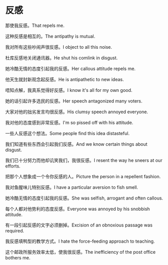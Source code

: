 # 反感

<p><span class="chinese">那使我反感。</span><span class="english">That repels me.</span></p>

<p><span class="chinese">这种反感是相互的。</span><span class="english">The antipathy is mutual.</span></p>

<p><span class="chinese">我对所有这些吵闹声很反感。</span><span class="english">I object to all this noise.</span></p>

<p><span class="chinese">杜库反感地关闭通讯器。</span><span class="english">He shut his comlink in disgust.</span></p>

<p><span class="chinese">她冷酷无情的态度引起我的反感。</span><span class="english">Her callous attitude repels me.</span></p>

<p><span class="chinese">他天生就封新观念起反感。</span><span class="english">He is antipathetic to new ideas.</span></p>

<p><span class="chinese">唔知点解，我真系觉得好反感。</span><span class="english">I know it's all for my own good.</span></p>

<p><span class="chinese">她的话引起许多选民的反感。</span><span class="english">Her speech antagonized many voters.</span></p>

<p><span class="chinese">大家对他的拙劣发言均很反感。</span><span class="english">His clumsy speech annoyed everyone.</span></p>

<p><span class="chinese">我对他的态度感到非常反感。</span><span class="english">I'm so pissed off with his attitude.</span></p>

<p><span class="chinese">一些人反感这个想法。</span><span class="english">Some people find this idea distasteful.</span></p>

<p><span class="chinese">我们知道有些东西会引起我们反感。</span><span class="english">And we know certain things about disgust.</span></p>

<p><span class="chinese">我们已十分努力而他却讥笑我们，我很反感。</span><span class="english">I resent the way he sneers at our efforts.</span></p>

<p><span class="chinese">把那个人想象成一个令你反感的人。</span><span class="english">Picture the person in a repellent fashion.</span></p>

<p><span class="chinese">我对鱼腥味儿特别反感。</span><span class="english">I have a particular aversion to fish smell.</span></p>

<p><span class="chinese">她冷酷无情的态度引起我的反感。</span><span class="english">She was selfish, arrogant and often callous.</span></p>

<p><span class="chinese">每个人都对他势利的态度反感。</span><span class="english">Everyone was annoyed by his snobbish attitude.</span></p>

<p><span class="chinese">有一段引起反感的文字必须删掉。</span><span class="english">Excision of an obnoxious passage was required.</span></p>

<p><span class="chinese">我反感填鸭型的教学方式。</span><span class="english">I hate the force-feeding approach to teaching.</span></p>

<p><span class="chinese">这个邮政所服务效率太低，使我很反感。</span><span class="english">The inefficiency of the post office bothers me.</span></p>

